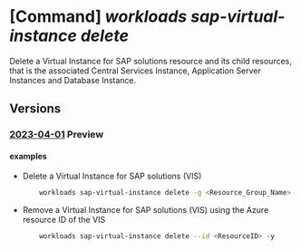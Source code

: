 # [Command] _workloads sap-virtual-instance delete_

Delete a Virtual Instance for SAP solutions resource and its child resources, that is the associated Central Services Instance, Application Server Instances and Database Instance.

## Versions

### [2023-04-01](/Resources/mgmt-plane/L3N1YnNjcmlwdGlvbnMve30vcmVzb3VyY2Vncm91cHMve30vcHJvdmlkZXJzL21pY3Jvc29mdC53b3JrbG9hZHMvc2FwdmlydHVhbGluc3RhbmNlcy97fQ==/2023-04-01.xml) **Preview**

<!-- mgmt-plane /subscriptions/{}/resourcegroups/{}/providers/microsoft.workloads/sapvirtualinstances/{} 2023-04-01 -->

#### examples

- Delete a Virtual Instance for SAP solutions (VIS)
    ```bash
        workloads sap-virtual-instance delete -g <Resource_Group_Name> -n <VIS Name> -y
    ```

- Remove a Virtual Instance for SAP solutions (VIS) using the Azure resource ID of the VIS
    ```bash
        workloads sap-virtual-instance delete --id <ResourceID> -y
    ```
